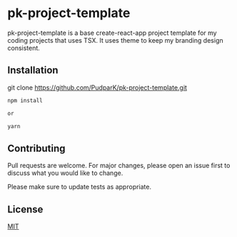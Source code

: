 # pk-project-template

pk-project-template is a base create-react-app project template for my coding projects that uses TSX. It uses theme to keep my branding design consistent.

## Installation

git clone https://github.com/PudparK/pk-project-template.git

```bash
npm install

or

yarn
```

## Contributing

Pull requests are welcome. For major changes, please open an issue first to discuss what you would like to change.

Please make sure to update tests as appropriate.

## License

[MIT](https://choosealicense.com/licenses/mit/)
